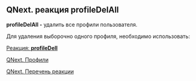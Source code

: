 ## QNext. реакция profileDelAll

**profileDelAll -** удалить все профили пользователя. 



Для удаления выборочно одного профиля, необходимо использовать:

[Реакция:  **profileDell**](/docs-test/_export/reactions/profiledel)



[QNext. Профили](/docs-test/_export/admin/profile-about)

[QNext. Перечень реакции](/docs-test/_export/reactions)


